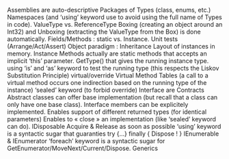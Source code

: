 Assemblies are auto-descriptive Packages of Types (class, enums, etc.)
Namespaces (and ‘using’ keyword use to avoid using the full name of Types in code).
ValueType vs. ReferenceType
	Boxing (creating an object around an Int32) and Unboxing (extracting the ValueType from the Box) is done automatically.
Fields/Methods : static vs. Instance.
Unit tests (Arrange/Act/Assert)
Object paradigm : 
	Inheritance 
		Layout of instances in memory.
		Instance Methods actually are static methods that accepts an implicit ‘this’ parameter.
	GetType() that gives the running instance type.
		using ‘is’ and ‘as’ keyword to test the running type (this respects the Liskov Substitution Principle)
	virtual/override
	Virtual Method Tables (a call to a virtual method occurs one indirection based on the running type of the instance)
	‘sealed’ keyword (to forbid override)
Interface are Contracts
	Abstract classes can offer base implementation (but recall that a class can only have one base class).
	Interface members can be explicitely implemented.
		Enables support of different returned types (for identical parameters)
		Enables to « close » an implementation (like ‘sealed’ keyword can do).
IDisposable
	Acquire & Release as soon as possible
‘using’ keyword is a syntactic sugar that guaranties try {…} finally {  Dispose ! }
IEnumerable & IEnumerator
	‘foreach’ keyword is a syntactic sugar for GetEnumerator/MoveNext/Current/Dispose.
Generics